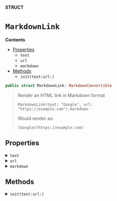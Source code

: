 **STRUCT**

# `MarkdownLink`

**Contents**

- [Properties](#properties)
  - `text`
  - `url`
  - `markdown`
- [Methods](#methods)
  - `init(text:url:)`

```swift
public struct MarkdownLink: MarkdownConvertible
```

> Render an HTML link in Markdown format
>
>     MarkdownLink(text: "Google", url: "https://example.com").markdown
>
> Would render as:
>
>     [Google](https://example.com)

## Properties
<details><summary markdown="span"><code>text</code></summary>

```swift
public let text: String
```

> Text to display as hyper-linked.

</details>

<details><summary markdown="span"><code>url</code></summary>

```swift
public let url: String
```

> Link URL, can be absolute, relative, or #local.

</details>

<details><summary markdown="span"><code>markdown</code></summary>

```swift
public var markdown: String
```

> Generated Markdown output

</details>

## Methods
<details><summary markdown="span"><code>init(text:url:)</code></summary>

```swift
public init(text: String, url: String)
```

> MarkdownLink initializer
>
> - Parameters:
>   - text: Text to display as hyper-linked.
>   - url: Link URL, can be absolute, relative, or #local.

#### Parameters

| Name | Description |
| ---- | ----------- |
| text | Text to display as hyper-linked. |
| url | Link URL, can be absolute, relative, or #local. |

</details>